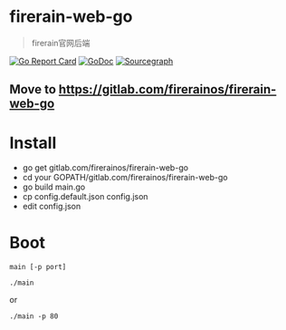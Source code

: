 # firerain-web-go
> firerain官网后端

[![Go Report Card](https://goreportcard.com/badge/gitlab.com/firerainos/firerain-web-go)](https://goreportcard.com/report/gitlab.com/firerainos/firerain-web-go)
[![GoDoc](https://godoc.org/gitlab.com/firerainos/firerain-web-go?status.svg)](https://godoc.org/gitlab.com/firerainos/firerain-web-go)
[![Sourcegraph](https://sourcegraph.com/gitlab.com/firerainos/firerain-web-go/-/badge.svg)](https://sourcegraph.com/gitlab.com/firerainos/firerain-web-go)

## Move to https://gitlab.com/firerainos/firerain-web-go

# Install
- go get gitlab.com/firerainos/firerain-web-go
- cd your GOPATH/gitlab.com/firerainos/firerain-web-go
- go build main.go
- cp config.default.json config.json
- edit config.json

# Boot
`main [-p port]`

`./main` 

or 

`./main -p 80`
